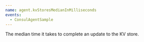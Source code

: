 ```yaml
---
name: agent.kvStoresMedianInMilliseconds
events:
  - ConsulAgentSample
---
```


The median time it takes to complete an update to the KV store.